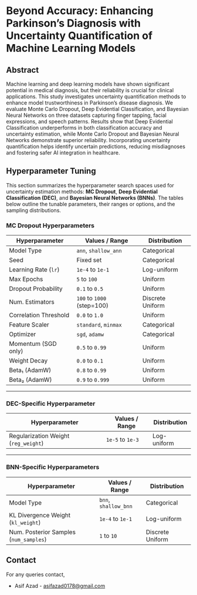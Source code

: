 # Beyond Accuracy: Enhancing Parkinson’s Diagnosis with Uncertainty Quantification of Machine Learning Models

## Abstract

Machine learning and deep learning models have shown significant potential in medical diagnosis, but their reliability is crucial for clinical applications. This study investigates uncertainty quantification methods to enhance model trustworthiness in Parkinson’s disease diagnosis. We evaluate Monte Carlo Dropout, Deep Evidential Classification, and Bayesian Neural Networks on three datasets capturing finger tapping, facial expressions, and speech patterns. Results show that Deep Evidential Classification underperforms in both classification accuracy and uncertainty estimation, while Monte Carlo Dropout and Bayesian Neural Networks demonstrate superior reliability. Incorporating uncertainty quantification helps identify uncertain predictions, reducing misdiagnoses and fostering safer AI integration in healthcare.

## Hyperparameter Tuning

This section summarizes the hyperparameter search spaces used for uncertainty estimation methods: **MC Dropout**, **Deep Evidential Classification (DEC)**, and **Bayesian Neural Networks (BNNs)**. The tables below outline the tunable parameters, their ranges or options, and the sampling distributions.

### MC Dropout Hyperparameters

| Hyperparameter        | Values / Range             | Distribution     |
| --------------------- | -------------------------- | ---------------- |
| Model Type            | `ann`, `shallow_ann`       | Categorical      |
| Seed                  | Fixed set                  | Categorical      |
| Learning Rate (`lr`)  | `1e-4` to `1e-1`           | Log-uniform      |
| Max Epochs            | `5` to `100`               | Uniform          |
| Dropout Probability   | `0.1` to `0.5`             | Uniform          |
| Num. Estimators       | `100` to `1000` (step=100) | Discrete Uniform |
| Correlation Threshold | `0.0` to `1.0`             | Uniform          |
| Feature Scaler        | `standard`, `minmax`       | Categorical      |
| Optimizer             | `sgd`, `adamw`             | Categorical      |
| Momentum (SGD only)   | `0.5` to `0.99`            | Uniform          |
| Weight Decay          | `0.0` to `0.1`             | Uniform          |
| Beta₁ (AdamW)         | `0.8` to `0.99`            | Uniform          |
| Beta₂ (AdamW)         | `0.9` to `0.999`           | Uniform          |

---

### DEC-Specific Hyperparameter

| Hyperparameter                       | Values / Range   | Distribution |
| ------------------------------------ | ---------------- | ------------ |
| Regularization Weight (`reg_weight`) | `1e-5` to `1e-3` | Log-uniform  |

---

### BNN-Specific Hyperparameters

| Hyperparameter                         | Values / Range       | Distribution     |
| -------------------------------------- | -------------------- | ---------------- |
| Model Type                             | `bnn`, `shallow_bnn` | Categorical      |
| KL Divergence Weight (`kl_weight`)     | `1e-4` to `1e-1`     | Log-uniform      |
| Num. Posterior Samples (`num_samples`) | `1` to `10`          | Discrete Uniform |

## Contact

For any queries contact,

- Asif Azad - asifazad0178@gmail.com
